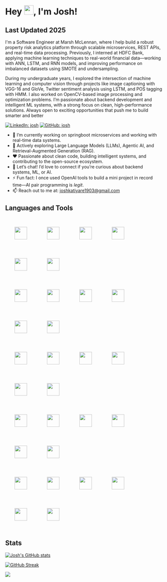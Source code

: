# Hey <img src="https://raw.githubusercontent.com/MartinHeinz/MartinHeinz/master/wave.gif" width="30px">, I'm Josh!

## Last Updated 2025

I'm a Software Engineer at Marsh McLennan, where I help build a robust property risk analytics platform through scalable microservices, REST APIs, and real-time data processing. Previously, I interned at HDFC Bank, applying machine learning techniques to real-world financial data—working with ANN, LSTM, and RNN models, and improving performance on imbalanced datasets using SMOTE and undersampling.

During my undergraduate years, I explored the intersection of machine learning and computer vision through projects like image captioning with VGG-16 and GloVe, Twitter sentiment analysis using LSTM, and POS tagging with HMM. I also worked on OpenCV-based image processing and optimization problems. I’m passionate about backend development and intelligent ML systems, with a strong focus on clean, high-performance solutions. Always open to exciting opportunities that push me to build smarter and better

[![LinkedIn: josh](https://img.shields.io/badge/-josh-blue?style=flat-square&logo=Linkedin&logoColor=white&link=https://www.linkedin.com/in/jos-katiyare-aa4a94194/)](https://www.linkedin.com/in/jos-katiyare-aa4a94194/)
[![GitHub: josh](https://img.shields.io/github/followers/jos-k19?label=follow&style=social)](https://github.com/jos-k19)

- 🌱 I’m currently working on springboot microservices and working with real-time data systems.
- 🧠 Actively exploring Large Language Models (LLMs), Agentic AI, and Retrieval-Augmented Generation (RAG).
- ❤️ Passionate about clean code, building intelligent systems, and contributing to the open-source ecosystem.
- 💬 Let’s chat! I’d love to connect if you’re curious about backend systems, ML, or AI.
- ⚡ Fun fact: I once used OpenAI tools to build a mini project in record time—AI pair programming is *legit*.
- 📫 Reach out to me at: [joshkatiyare1903@gmail.com](mailto:joshkatiyare1903@gmail.com)

## Languages and Tools

<div >

  <!-- Tech Stack Icons - Left Aligned with Extra Spacing -->

<!-- Row 1 -->
<img height="40" style="margin: 30px; background: none !important;" src="https://raw.githubusercontent.com/marwin1991/profile-technology-icons/refs/heads/main/icons/github.png">
<img height="40" style="margin: 30px; background: none !important;" src="https://raw.githubusercontent.com/marwin1991/profile-technology-icons/refs/heads/main/icons/intellij.png">
<img height="40" style="margin: 30px; background: none !important;" src="https://raw.githubusercontent.com/marwin1991/profile-technology-icons/refs/heads/main/icons/pycharm.png">
<img height="40" style="margin: 30px; background: none !important;" src="https://raw.githubusercontent.com/marwin1991/profile-technology-icons/refs/heads/main/icons/visual_studio_code.png">
<img height="40" style="margin: 30px; background: none !important;" src="https://raw.githubusercontent.com/marwin1991/profile-technology-icons/refs/heads/main/icons/postman.png">
<img height="40" style="margin: 30px; background: none !important;" src="https://raw.githubusercontent.com/marwin1991/profile-technology-icons/refs/heads/main/icons/jupyter_notebook.png">
<br>

<!-- Row 2 -->
<img height="40" style="margin: 30px; background: none !important;" src="https://raw.githubusercontent.com/marwin1991/profile-technology-icons/refs/heads/main/icons/sonarqube.png">
<img height="40" style="margin: 30px; background: none !important;" src="https://raw.githubusercontent.com/marwin1991/profile-technology-icons/refs/heads/main/icons/html.png">
<img height="40" style="margin: 30px; background: none !important;" src="https://raw.githubusercontent.com/marwin1991/profile-technology-icons/refs/heads/main/icons/css.png">
<img height="40" style="margin: 30px; background: none !important;" src="https://raw.githubusercontent.com/marwin1991/profile-technology-icons/refs/heads/main/icons/javascript.png">
<img height="40" style="margin: 30px; background: none !important;" src="https://raw.githubusercontent.com/marwin1991/profile-technology-icons/refs/heads/main/icons/angular.png">
<img height="40" style="margin: 30px; background: none !important;" src="https://raw.githubusercontent.com/marwin1991/profile-technology-icons/refs/heads/main/icons/react.png">
<br>

<!-- Row 3 -->
<img height="40" style="margin: 30px; background: none !important;" src="https://raw.githubusercontent.com/marwin1991/profile-technology-icons/refs/heads/main/icons/java.png">
<img height="40" style="margin: 30px; background: none !important;" src="https://raw.githubusercontent.com/marwin1991/profile-technology-icons/refs/heads/main/icons/spring.png">
<img height="40" style="margin: 30px; background: none !important;" src="https://raw.githubusercontent.com/marwin1991/profile-technology-icons/refs/heads/main/icons/spring_boot.png">
<img height="40" style="margin: 30px; background: none !important;" src="https://raw.githubusercontent.com/marwin1991/profile-technology-icons/refs/heads/main/icons/maven.png">
<img height="40" style="margin: 30px; background: none !important;" src="https://raw.githubusercontent.com/marwin1991/profile-technology-icons/refs/heads/main/icons/hibernate.png">
<img height="40" style="margin: 30px; background: none !important;" src="https://raw.githubusercontent.com/marwin1991/profile-technology-icons/refs/heads/main/icons/junit.png">
<br>

<!-- Row 4 -->
<img height="40" style="margin: 30px; background: none !important;" src="https://raw.githubusercontent.com/marwin1991/profile-technology-icons/refs/heads/main/icons/c++.png">
<img height="40" style="margin: 30px; background: none !important;" src="https://raw.githubusercontent.com/marwin1991/profile-technology-icons/refs/heads/main/icons/python.png">
<img height="40" style="margin: 30px; background: none !important;" src="https://raw.githubusercontent.com/marwin1991/profile-technology-icons/refs/heads/main/icons/django.png">
<img height="40" style="margin: 30px; background: none !important;" src="https://raw.githubusercontent.com/marwin1991/profile-technology-icons/refs/heads/main/icons/numpy.png">
<img height="40" style="margin: 30px; background: none !important;" src="https://raw.githubusercontent.com/marwin1991/profile-technology-icons/refs/heads/main/icons/pandas.png">
<img height="40" style="margin: 30px; background: none !important;" src="https://raw.githubusercontent.com/marwin1991/profile-technology-icons/refs/heads/main/icons/mysql.png">
<br>

<!-- Row 5 -->
<img height="40" style="margin: 30px; background: none !important;" src="https://raw.githubusercontent.com/marwin1991/profile-technology-icons/refs/heads/main/icons/redis.png">
<img height="40" style="margin: 30px; background: none !important;" src="https://raw.githubusercontent.com/marwin1991/profile-technology-icons/refs/heads/main/icons/mongodb.png">
<img height="40" style="margin: 30px; background: none !important;" src="https://raw.githubusercontent.com/marwin1991/profile-technology-icons/refs/heads/main/icons/docker.png">
<img height="40" style="margin: 30px; background: none !important;" src="https://raw.githubusercontent.com/marwin1991/profile-technology-icons/refs/heads/main/icons/kubernetes.png">
<img height="40" style="margin: 30px; background: none !important;" src="https://raw.githubusercontent.com/marwin1991/profile-technology-icons/refs/heads/main/icons/microsoft_azure.png">
<img height="40" style="margin: 30px; background: none !important;" src="https://raw.githubusercontent.com/marwin1991/profile-technology-icons/refs/heads/main/icons/tensorflow.png">
<br>

</div>


## Stats

[![Josh's GitHub stats](https://github-readme-stats.vercel.app/api?username=jos-k19&show_icons=true&count_private=true&theme=tokyonight)](https://github.com/jos-k19/)

[![GitHub Streak](https://github-readme-streak-stats.herokuapp.com?user=jos-k19&theme=tokyonight&hide_border=true&date_format=M%20j%5B%2C%20Y%5D)](https://github.com/jos-k19/)

![](https://hit.yhype.me/github/profile?user_id=63250453)

